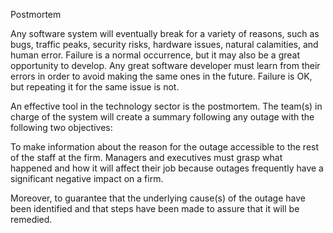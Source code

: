 Postmortem

Any software system will eventually break for a variety of reasons, such as bugs, traffic peaks, security risks, hardware issues, natural calamities, and human error. Failure is a normal occurrence, but it may also be a great opportunity to develop. Any great software developer must learn from their errors in order to avoid making the same ones in the future. Failure is OK, but repeating it for the same issue is not.

An effective tool in the technology sector is the postmortem. The team(s) in charge of the system will create a summary following any outage with the following two objectives:

To make information about the reason for the outage accessible to the rest of the staff at the firm. Managers and executives must grasp what happened and how it will affect their job because outages frequently have a significant negative impact on a firm.

Moreover, to guarantee that the underlying cause(s) of the outage have been identified and that steps have been made to assure that it will be remedied.
